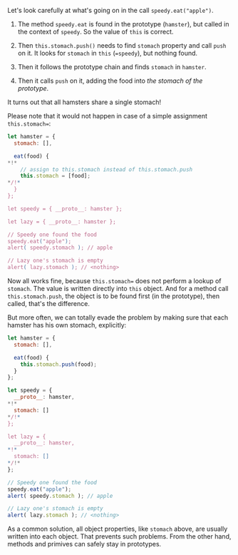 Let's look carefully at what's going on in the call `speedy.eat("apple")`.

1. The method `speedy.eat` is found in the prototype (`hamster`), but called in the context of `speedy`. So the value of `this` is correct.

2. Then `this.stomach.push()` needs to find `stomach` property and call `push` on it. It looks for `stomach` in `this` (`=speedy`), but nothing found. 

3. Then it follows the prototype chain and finds `stomach` in `hamster`.

4. Then it calls `push` on it, adding the food into *the stomach of the prototype*.

It turns out that all hamsters share a single stomach!

Please note that it would not happen in case of a simple assignment `this.stomach=`:

```js run
let hamster = {
  stomach: [],

  eat(food) {
*!*
    // assign to this.stomach instead of this.stomach.push
    this.stomach = [food];
*/!*
  }
};

let speedy = { __proto__: hamster };

let lazy = { __proto__: hamster };

// Speedy one found the food
speedy.eat("apple");
alert( speedy.stomach ); // apple

// Lazy one's stomach is empty
alert( lazy.stomach ); // <nothing>
```

Now all works fine, because `this.stomach=` does not perform a lookup of `stomach`. The value is written directly into `this` object. And for a method call `this.stomach.push`, the object is to be found first (in the prototype), then called, that's the difference.

But more often, we can totally evade the problem by making sure that each hamster has his own stomach, explicitly:

```js run
let hamster = {
  stomach: [],

  eat(food) {
    this.stomach.push(food);
  }
};

let speedy = { 
  __proto__: hamster,
*!*
  stomach: []
*/!*
};

let lazy = { 
  __proto__: hamster,
*!*
  stomach: []
*/!*
};

// Speedy one found the food
speedy.eat("apple");
alert( speedy.stomach ); // apple

// Lazy one's stomach is empty
alert( lazy.stomach ); // <nothing>
```

As a common solution, all object properties, like `stomach` above, are usually written into each object. That prevents such problems. From the other hand, methods and primives can safely stay in prototypes.

